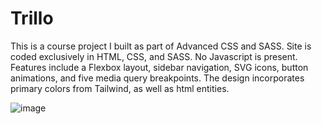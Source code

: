 # Trillo
This is a course project I built as part of Advanced CSS and SASS. Site is coded exclusively in HTML, CSS, and SASS. No Javascript is present. Features include a Flexbox layout, sidebar navigation, SVG icons, button animations, and five media query breakpoints. The design incorporates primary colors from Tailwind, as well as html entities.

![image](https://user-images.githubusercontent.com/125829913/226487821-a0d69ef4-f034-4d72-8708-415f7451f97a.png)

